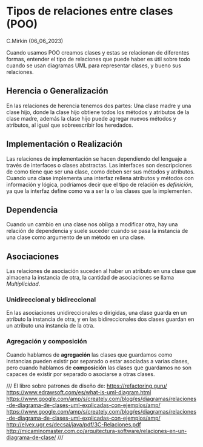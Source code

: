 # Tipos de relaciones entre clases (POO)
C.Mirkin (06_06_2023)

Cuando usamos POO creamos clases y estas se relacionan de diferentes formas, entender el tipo de relaciones que puede haber es útil sobre todo cuando se usan diagramas UML para representar clases, y bueno sus relaciones.

## Herencia o Generalización

En las relaciones de herencia tenemos dos partes: Una clase madre y una clase hijo, donde la clase hijo obtiene todos los métodos y atributos de la clase madre, además la clase hijo puede agregar nuevos métodos y atributos, al igual que sobreescribir los heredados.

## Implementación o Realización

Las relaciones de implementación se hacen dependiendo del lenguaje a través de interfaces o clases abstractas. Las interfaces son descripciones de como tiene que ser una clase, como deben ser sus métodos y atributos. Cuando una clase implementa una interfaz rellena atributos y métodos con información y lógica, podríamos decir que el tipo de relación es *definición*, ya que la interfaz define como va a ser la o las clases que la implementen.

## Dependencia

Cuando un cambio en una clase nos obliga a modificar otra, hay una relación de dependencia y suele suceder cuando se pasa la instancia de una clase como argumento de un método en una clase.

## Asociaciones

Las relaciones de asociación suceden al haber un atributo en una clase que almacena la instancia de otra, la cantidad de asociaciones se llama *Multiplicidad*.

### Unidireccional y bidireccional

En las asociaciones unidireccionales o dirigidas, una clase guarda en un atributo la instancia de otra, y en las bidireccionales dos clases guardan en un atributo una instancia de la otra.

### Agregación y composición

Cuando hablamos de **agregación** las clases que guardamos como instancias pueden existir por separado o estar asociadas a varias clases, pero cuando hablamos de **composición** las clases que guardamos no son capaces de existir por separado o asociarse a otras clases.

///
El libro sobre patrones de diseño de: https://refactoring.guru/
https://www.edrawsoft.com/es/what-is-uml-diagram.html
https://www.google.com/amp/s/creately.com/blog/es/diagramas/relaciones-de-diagrama-de-clases-uml-explicadas-con-ejemplos/amp/
https://www.google.com/amp/s/creately.com/blog/es/diagramas/relaciones-de-diagrama-de-clases-uml-explicadas-con-ejemplos/amp/
http://elvex.ugr.es/decsai/java/pdf/3C-Relaciones.pdf
http://micaminomaster.com.co/arquitectura-software/relaciones-en-un-diagrama-de-clase/
///